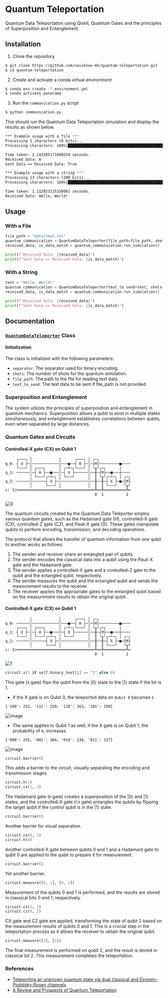 # Quantum Teleportation

Quantum Data Teleportation using Qiskit, Quantum Gates and the principles of Superposition and Entanglement.

## Installation

1. Clone the repository

```bash
$ git clone https://github.com/vaishnav-mk/quantum-teleportation.git
$ cd quantum-teleportation
```

2. Create and activate a conda virtual environment

```bash
$ conda env create -f environment.yml
$ conda activate panorama
```

3. Run the `communication.py` script

```bash
$ python communication.py
```

This should run the Quantum Data Teleportation simulation and display the results as shown below.

```bash
*** Example usage with a file ***
Processing 1 characters (8 bits)...
Processing characters: 100%|██████████████████████████████████████████████████████████████████████████████████████████████████████████████████████████████████████████████████████████████████████████████████████████████| 8/8 [00:02<00:00,  3.74char/s]

Time taken: 2.143385171890259 seconds.
Received Data: A
Sent Data == Received Data: True

*** Example usage with a string ***
Processing 13 characters (200 bits)...
Processing characters: 100%|█████████████████████████████████████████████████████████████████████████████████████████████████████████████████████████████████████████████████████████████████████████████████████████| 200/200 [00:01<00:00, 180.10char/s]

Time taken: 1.112023115158081 seconds.
Received Data: Hello, World!
```

## Usage
### With a File
```python
file_path = "data/text.txt"
quantum_communication = QuantumDataTeleporter(file_path=file_path, shots=1)
received_data, is_data_match = quantum_communication.run_simulation()

print(f"Received Data: {received_data}")
print(f"Sent Data == Received Data: {is_data_match}")
```

### With a String
```python
text = "Hello, World!"
quantum_communication = QuantumDataTeleporter(text_to_send=text, shots=1)
received_data, is_data_match = quantum_communication.run_simulation()

print(f"Received Data: {received_data}")
print(f"Sent Data == Received Data: {is_data_match}")
```

## Documentation
### [`QuantumDataTeleporter`](https://github.com/vaishnav-mk/quantum-teleportation/blob/main/quantum_communication/quantum_data_teleporter.py#L7) Class
#### Initialization
The class is initialized with the following parameters:

* `separator`: The separator used for binary encoding.
* `shots`: The number of shots for the quantum simulation.
* `file_path`: The path to the file for reading text data.
* `text_to_send`: The text data to be sent if file_path is not provided.

### Superposition and Entanglement

The system utilizes the principles of superposition and entanglement in quantum mechanics. Superposition allows a qubit to exist in multiple states simultaneously, and entanglement establishes correlations between qubits, even when separated by large distances.

### Quantum Gates and Circuits
#### Controlled-X gate (CX) on Qubit 1
```
     ┌───┐ ░            ░      ┌───┐ ░ ┌─┐              
q_0: ┤ X ├─░────────────░───■──┤ H ├─░─┤M├─────────■────
     └───┘ ░ ┌───┐      ░ ┌─┴─┐└───┘ ░ └╥┘┌─┐      │    
q_1: ──────░─┤ H ├──■───░─┤ X ├──────░──╫─┤M├──■───┼────
           ░ └───┘┌─┴─┐ ░ └───┘      ░  ║ └╥┘┌─┴─┐ │ ┌─┐
q_2: ──────░──────┤ X ├─░────────────░──╫──╫─┤ X ├─■─┤M├
           ░      └───┘ ░            ░  ║  ║ └───┘   └╥┘
c: 3/═══════════════════════════════════╩══╩══════════╩═
                                        0  1          2
```

![0](https://github.com/vaishnav-mk/quantum-teleportation/assets/84540554/01403cc1-864b-4770-be45-bba8fdfde9ce)

The quantum circuits created by the Quantum Data Teleporter employ various quantum gates, such as the Hadamard gate (H), controlled-X gate (CX), controlled-Z gate (CZ), and Pauli-X gate (X). These gates manipulate qubits to perform encoding, transmission, and decoding operations.

The protocol that allows the transfer of quantum information from one qubit to another works as follows:

1. The sender and receiver share an entangled pair of qubits.
2. The sender encodes the classical data into a qubit using the Pauli-X gate and the Hadamard gate.
3. The sender applies a controlled-X gate and a controlled-Z gate to the qubit and the entangled qubit, respectively.
4. The sender measures the qubit and the entangled qubit and sends the measurement results to the receiver.
5. The receiver applies the appropriate gates to the entangled qubit based on the measurement results to obtain the original qubit.

#### Controlled-X gate (CX) on Qubit 1
```
           ░            ░      ┌───┐ ░ ┌─┐              
q_0: ──────░────────────░───■──┤ H ├─░─┤M├─────────■────
     ┌───┐ ░ ┌───┐      ░ ┌─┴─┐└───┘ ░ └╥┘┌─┐      │    
q_1: ┤ X ├─░─┤ H ├──■───░─┤ X ├──────░──╫─┤M├──■───┼────
     └───┘ ░ └───┘┌─┴─┐ ░ └───┘      ░  ║ └╥┘┌─┴─┐ │ ┌─┐
q_2: ──────░──────┤ X ├─░────────────░──╫──╫─┤ X ├─■─┤M├
           ░      └───┘ ░            ░  ║  ║ └───┘   └╥┘
c: 3/═══════════════════════════════════╩══╩══════════╩═
                                        0  1          2
```

![1](https://github.com/vaishnav-mk/quantum-teleportation/assets/84540554/23172977-0349-4c08-9e25-b7122e4f19b8)

```python
circuit.x(1 if self.binary_text[i] == "1" else 0)
```
This gate (`X` gate) flips the qubit from the |0⟩ state to the |1⟩ state if the bit is 1.

* If the X gate is on Qubit 0, the teleported data on `Qubit 0` becomes `1`
```
{'100': 252, '111': 259, '110': 263, '101': 250}
```

![image](https://github.com/vaishnav-mk/quantum-teleportation/assets/84540554/16392e5d-f4f4-4e7c-812c-13d17e07fc1e)

* The same applies to Qubit 1 as well; if the X gate is on Qubit 1, the probability of `0`, increases
```
{'000': 255, '001': 304, '010': 238, '011': 227}
```
![image](https://github.com/vaishnav-mk/quantum-teleportation/assets/84540554/026aa739-2221-44d7-8999-4bc7c5f38629)


```python
circuit.barrier()
```
This adds a barrier to the circuit, visually separating the encoding and transmission stages.

```python
circuit.h(1)
circuit.cx(1, 2)
```
The Hadamard gate (`H` gate) creates a superposition of the |0⟩ and |1⟩ states, and the controlled-X gate (`CX` gate) entangles the qubits by flipping the target qubit if the control qubit is in the |1⟩ state.

```python
circuit.barrier()
```
Another barrier for visual separation.

```python
circuit.cx(0, 1)
circuit.h(0)
```
Another controlled-X gate between qubits 0 and 1 and a Hadamard gate to qubit 0 are applied to the qubit to prepare it for measurement.

```python
circuit.barrier()
```
Yet another barrier.

```python
circuit.measure([0, 1], [0, 1])
```
Measurement of the qubits 0 and 1 is performed, and the results are stored in classical bits 0 and 1, respectively.

```python
circuit.cx(1, 2)
circuit.cz(0, 2)
```
CX gate and CZ gate are applied, transforming the state of qubit 2 based on the measurement results of qubits 0 and 1. This is a crucial step in the teleportation process as it allows the receiver to obtain the original qubit.

```python
circuit.measure([2], [2])
```
The final measurement is performed on qubit 2, and the result is stored in classical bit 2. This measurement completes the teleportation.

### References
* [Teleporting an unknown quantum state via dual classical and Einstein-Podolsky-Rosen channels](https://journals.aps.org/prl/abstract/10.1103/PhysRevLett.70.1895)
* [A Review and Prospects of Quantum Teleportation](https://citeseerx.ist.psu.edu/document?repid=rep1&type=pdf&doi=9ecf3934b499cd4dde5d28c3a7520be62977095b)

